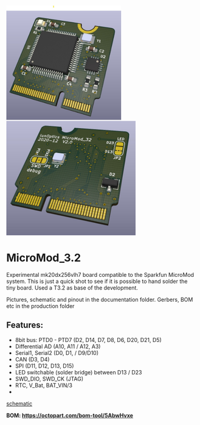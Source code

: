 
<img src="/Documentation/V2.0_3d.jpg" alt="3d top" height="300" > <img src="/Documentation/V2.0_3d_bottom.jpg" alt="3d bottom" height="300" >

# MicroMod_3.2
Experimental mk20dx256vlh7 board compatible to the Sparkfun MicroMod system. This is just a quick shot to see if it is possible to hand solder the tiny board. Used a T3.2 as base of the development.

Pictures, schematic and pinout in the documentation folder. Gerbers, BOM etc in the production folder

## Features:
- 8bit bus: PTD0 - PTD7 (D2, D14, D7, D8, D6, D20, D21, D5)
- Differential AD (A10, A11 / A12, A3) 
- Serial1, Serial2 (D0, D1, / D9/D10) 
- CAN (D3, D4)
- SPI (D11, D12, D13, D15)
- LED switchable (solder bridge) between D13 / D23
- SWD_DIO, SWD_CK (JTAG)
- RTC, V_Bat, BAT_VIN/3
- 

[schematic](/Documentation/Schematic.pdf)

**BOM: https://octopart.com/bom-tool/5AbwHvxe**

